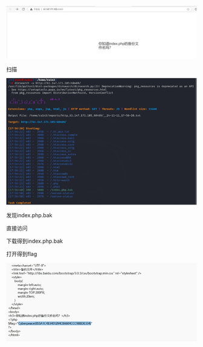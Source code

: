 ![img](./assets/wps522.jpg)

扫描

![img](./assets/wps523.jpg) 

发现index.php.bak

直接访问

下载得到index.php.bak

打开得到flag

![img](./assets/wps524.jpg) 

 

 